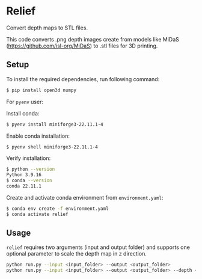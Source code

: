 # Relief

Convert depth maps to STL files.

This code converts .png depth images create from models like MiDaS (https://github.com/isl-org/MiDaS) to .stl files for 3D printing.

## Setup

To install the required dependencies, run following command:

```sh
$ pip install open3d numpy
```

For `pyenv` user:

Install conda:

```sh
$ pyenv install miniforge3-22.11.1-4
```

Enable conda installation:

```sh
$ pyenv shell miniforge3-22.11.1-4
```

Verify installation:

```sh
$ python --version
Python 3.9.16
$ conda --version
conda 22.11.1
```

Create and activate conda environment from `environment.yaml`:

```sh
$ conda env create -f environment.yaml
$ conda activate relief
```

## Usage

`relief` requires two arguments (input and output folder) and supports one optional parameter to scale the depth map in z direction.

```sh
python run.py --input <input_folder> --output <output_folder>
python run.py --input <input_folder> --output <output_folder> --depth <depth_scale>
```
